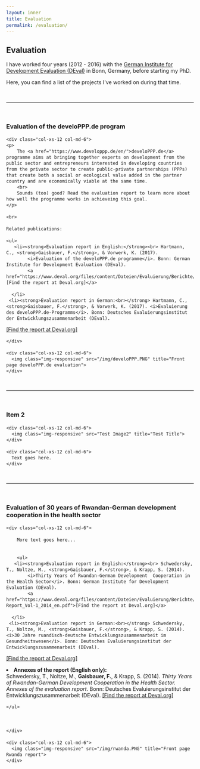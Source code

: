 ```yaml
---
layout: inner
title: Evaluation
permalink: /evaluation/
---
```



## Evaluation

I have worked four years (2012 - 2016) with the [German Institute for Development Evaluation (DEval)](https://www.deval.org/en/) in Bonn, Germany, before starting my PhD.

Here, you can find a list of the projects I've worked on during that time.

<br>
<hr>
<br>

### Evaluation of the develoPPP.de program

<div class="content-wrap">

  <div class="row">

    <div class="col-xs-12 col-md-6">
    <p>
        The <a href="https://www.developpp.de/en/">develoPPP.de</a> programme aims at bringing together experts on development from the public sector and entrepreneurs interested in developing countries from the private sector to create public-private partnerships (PPPs) that create both a social or ecological value added in the partner country and are economically viable at the same time.
        <br>
        Sounds (too) good? Read the evaluation report to learn more about how well the programme works in achieveing this goal.
    </p>
    
    <br>

    Related publications: 
    
    <ul>
       <li><strong>Evaluation report in English:</strong><br> Hartmann, C., <strong>Gaisbauer, F.</strong>, & Vorwerk, K. (2017). 
            <i>Evaluation of the develoPPP.de programme</i>. Bonn: German Institute for Development Evaluation (DEval). 
            <a href="https://www.deval.org/files/content/Dateien/Evaluierung/Berichte/DEval_develoPPP_Bericht_EN_web_final.pdf">[Find the report at Deval.org]</a>

      </li>
     <li><strong>Evaluation report in German:<br></strong> Hartmann, C., <strong>Gaisbauer, F.</strong>, & Vorwerk, K. (2017). <i>Evaluierung des develoPPP.de-Programms</i>. Bonn: Deutsches Evaluierungsinstitut der Entwicklungszusammenarbeit (DEval).  
<a href="https://www.deval.org/files/content/Dateien/Evaluierung/Berichte/DEval_develoPPP_Bericht_DE_barrierefrei.pdf">[Find the report at Deval.org]</a>
</li>
    </ul>


    
    
    </div>

    <div class="col-xs-12 col-md-6">
      <img class="img-responsive" src="/img/develoPPP.PNG" title="Front page develoPPP.de evaluation">
    </div>

  </div>

</div>


<br>
<hr>
<br>


### Item 2

<div class="content-wrap">

  <div class="row">

    <div class="col-xs-12 col-md-6">
      <img class="img-responsive" src="Test Image2" title="Test Title">
    </div>

    <div class="col-xs-12 col-md-6">
      Text goes here.
    </div>

  </div>

</div>

<br>
<hr>
<br>

### Evaluation of 30 years of Rwandan-German development cooperation in the health sector


<div class="content-wrap">

  <div class="row">

    <div class="col-xs-12 col-md-6">
        
        More text goes here...
        
        
        <ul>
       <li><strong>Evaluation report in English:</strong><br> Schwedersky, T., Noltze, M., <strong>Gaisbauer, F.</strong>, & Krapp, S. (2014). 
            <i>Thirty Years of Rwandan-German Development  Cooperation in the Health Sector</i>. Bonn: German Institute for Development Evaluation (DEval). 
            <a href="https://www.deval.org/files/content/Dateien/Evaluierung/Berichte/Rwanda-Report_Vol-1_2014_en.pdf">[Find the report at Deval.org]</a>

      </li>
     <li><strong>Evaluation report in German:<br></strong> Schwedersky, T., Noltze, M., <strong>Gaisbauer, F.</strong>, & Krapp, S. (2014). <i>30 Jahre ruandisch-deutsche Entwicklungszusammenarbeit im Gesundheitswesen</i>. Bonn: Deutsches Evaluierungsinstitut der Entwicklungszusammenarbeit (DEval).  
<a href="https://www.deval.org/files/content/Dateien/Evaluierung/Berichte/Ruanda_Evaluierungsbericht_2014_de.pdf">[Find the report at Deval.org]</a>
</li>
     <li><strong>Annexes of the report (English only):<br></strong> Schwedersky, T., Noltze, M., <strong>Gaisbauer, F.</strong>, & Krapp, S. (2014). <i>Thirty Years of Rwandan-German Development  Cooperation in the Health Sector. Annexes of the evaluation report</i>. Bonn: Deutsches Evaluierungsinstitut der Entwicklungszusammenarbeit (DEval).  
<a href="https://www.deval.org/files/content/Dateien/Evaluierung/Berichte/Ruanda_Evaluierungsbericht_2014_de.pdf">[Find the report at Deval.org]</a>
</li>


    </ul>
        
        
        
    </div>

    <div class="col-xs-12 col-md-6">
      <img class="img-responsive" src="/img/rwanda.PNG" title="Front page Rwanda report">
    </div>

  </div>

</div>




